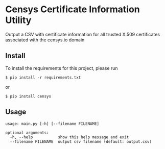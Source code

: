 # Censys Certificate Information Utility

Output a CSV with certificate information for all trusted X.509 certificates associated with the censys.io domain

## Install

To install the requirements for this project, please run

    $ pip install -r requirements.txt

or

    $ pip install censys

## Usage

```
usage: main.py [-h] [--filename FILENAME]

optional arguments:
  -h, --help           show this help message and exit
  --filename FILENAME  output csv filename (default: output.csv)
```
